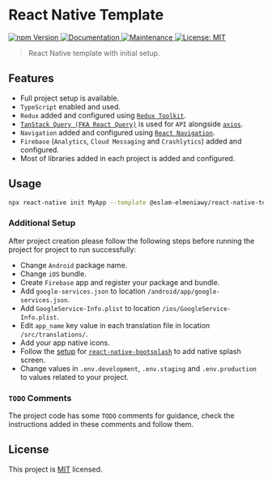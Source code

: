 # React Native Template

<p>
  <a href="https://www.npmjs.com/package/@eslam-elmeniawy/react-native-template">
    <img alt="npm Version" src="https://img.shields.io/npm/v/@eslam-elmeniawy/react-native-template.svg" />
  </a>
  <a href="https://github.com/EslamElMeniawy/react-native-temp#readme">
    <img alt="Documentation" src="https://img.shields.io/badge/Documented%3F-yes-brightgreen.svg" />
  </a>
  <a href="https://github.com/EslamElMeniawy/react-native-temp/graphs/commit-activity">
    <img alt="Maintenance" src="https://img.shields.io/badge/Maintained%3F-yes-green.svg" />
  </a>
  <a href="https://github.com/EslamElMeniawy/react-native-temp/blob/master/LICENSE">
    <img alt="License: MIT" src="https://img.shields.io/badge/License-MIT-yellow.svg" />
  </a>
</p>

> React Native template with initial setup.

## Features

- Full project setup is available.
- `TypeScript` enabled and used.
- `Redux` added and configured using [`Redux Toolkit`](https://redux-toolkit.js.org).
- [`TanStack Query (FKA React Query)`](https://tanstack.com/query/latest/) is used for `API` alongside [`axios`](https://axios-http.com).
- `Navigation` added and configured using [`React Navigation`](https://reactnavigation.org).
- `Firebase` (`Analytics`, `Cloud Messaging` and `Crashlytics`) added and configured.
- Most of libraries added in each project is added and configured.

## Usage

```sh
npx react-native init MyApp --template @eslam-elmeniawy/react-native-template
```

### Additional Setup

After project creation please follow the following steps before running the project for project to run successfully:

- Change `Android` package name.
- Change `iOS` bundle.
- Create `Firebase` app and register your package and bundle.
- Add `google-services.json` to location `/android/app/google-services.json`.
- Add `GoogleService-Info.plist` to location `/ios/GoogleService-Info.plist`.
- Edit `app_name` key value in each translation file in location `/src/translations/`.
- Add your app native icons.
- Follow the [setup](https://github.com/zoontek/react-native-bootsplash#setup) for [`react-native-bootsplash`](https://github.com/zoontek/react-native-bootsplash) to add native splash screen.
- Change values in `.env.development`, `.env.staging` and `.env.production` to values related to your project.

### `TODO` Comments

The project code has some `TODO` comments for guidance, check the instructions added in these comments and follow them.

## License

This project is [MIT](LICENSE) licensed.
